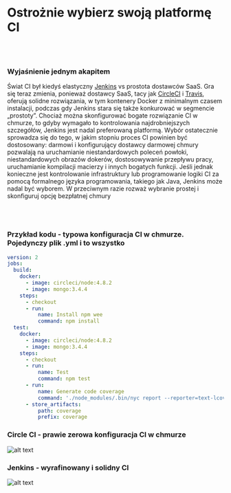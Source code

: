 # Ostrożnie wybierz swoją platformę CI

<br/><br/>

### Wyjaśnienie jednym akapitem

Świat CI był kiedyś elastyczny [Jenkins](https://jenkins.io/) vs prostota dostawców SaaS. Gra się teraz zmienia, ponieważ dostawcy SaaS, tacy jak [CircleCI](https://circleci.com/) i [Travis](https://travis-ci.org/), oferują solidne rozwiązania, w tym kontenery Docker z minimalnym czasem instalacji, podczas gdy Jenkins stara się także konkurować w segmencie „prostoty”. Chociaż można skonfigurować bogate rozwiązanie CI w chmurze, to gdyby wymagało to kontrolowania najdrobniejszych szczegółów, Jenkins jest nadal preferowaną platformą. Wybór ostatecznie sprowadza się do tego, w jakim stopniu proces CI powinien być dostosowany: darmowi i konfigurujący dostawcy darmowej chmury pozwalają na uruchamianie niestandardowych poleceń powłoki, niestandardowych obrazów dokerów, dostosowywanie przepływu pracy, uruchamianie kompilacji macierzy i innych bogatych funkcji. Jeśli jednak konieczne jest kontrolowanie infrastruktury lub programowanie logiki CI za pomocą formalnego języka programowania, takiego jak Java, Jenkins może nadal być wyborem. W przeciwnym razie rozważ wybranie prostej i skonfiguruj opcję bezpłatnej chmury

<br/><br/>

### Przykład kodu - typowa konfiguracja CI w chmurze. Pojedynczy plik .yml i to wszystko

```yaml
version: 2
jobs:
  build:
    docker:
      - image: circleci/node:4.8.2
      - image: mongo:3.4.4
    steps:
      - checkout
      - run:
          name: Install npm wee
          command: npm install
  test:
    docker:
      - image: circleci/node:4.8.2
      - image: mongo:3.4.4
    steps:
      - checkout
      - run:
          name: Test
          command: npm test
      - run:
          name: Generate code coverage
          command: './node_modules/.bin/nyc report --reporter=text-lcov'      
      - store_artifacts:
          path: coverage
          prefix: coverage

```

### Circle CI - prawie zerowa konfiguracja CI w chmurze

![alt text](https://github.com/i0natan/nodebestpractices/blob/master/assets/images/circleci.png "API error handling")

### Jenkins - wyrafinowany i solidny CI

![alt text](https://github.com/i0natan/nodebestpractices/blob/master/assets/images/jenkins_dashboard.png "API error handling")

<br/><br/>
